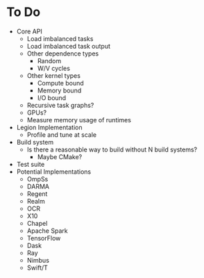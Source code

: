 # To Do

  * Core API
      * Load imbalanced tasks
      * Load imbalanced task output
      * Other dependence types
          * Random
          * W/V cycles
      * Other kernel types
          * Compute bound
          * Memory bound
          * I/O bound
      * Recursive task graphs?
      * GPUs?
      * Measure memory usage of runtimes
  * Legion Implementation
      * Profile and tune at scale
  * Build system
      * Is there a reasonable way to build without N build systems?
          * Maybe CMake?
  * Test suite
  * Potential Implementations
      * OmpSs
      * DARMA
      * Regent
      * Realm
      * OCR
      * X10
      * Chapel
      * Apache Spark
      * TensorFlow
      * Dask
      * Ray
      * Nimbus
      * Swift/T

